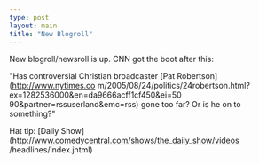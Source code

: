 ```yaml
---
type: post
layout: main
title: "New Blogroll"
---
```

New blogroll/newsroll is up. CNN got the boot after this:

  
"Has controversial Christian broadcaster [Pat Robertson](http://www.nytimes.co
m/2005/08/24/politics/24robertson.html?ex=1282536000&en=da9666acff1cf450&ei=50
90&partner=rssuserland&emc=rss) gone too far? Or is he on to something?"

  
Hat tip: [Daily Show](http://www.comedycentral.com/shows/the_daily_show/videos
/headlines/index.jhtml)

